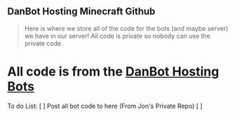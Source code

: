 ## DanBot Hosting Minecraft Github

> Here is where we store all of the code for the bots (and maybe server) we have in our server!
> All code is private so nobody can use the private code.

# All code is from the [DanBot Hosting Bots](https://danbot.host)

To do List:
[ ] Post all bot code to here (From Jon's Private Repo)
[ ] 

